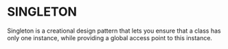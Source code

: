 # SINGLETON
Singleton is a creational design pattern that lets you ensure that a class has only one instance, while providing a global access point to this instance.
